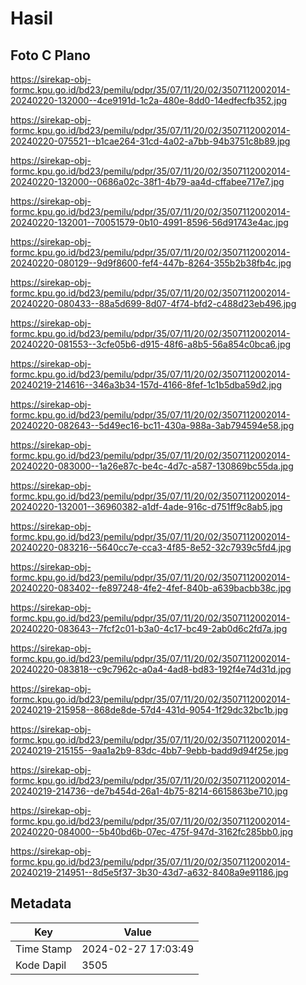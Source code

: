 # Hasil

## Foto C Plano

https://sirekap-obj-formc.kpu.go.id/bd23/pemilu/pdpr/35/07/11/20/02/3507112002014-20240220-132000--4ce9191d-1c2a-480e-8dd0-14edfecfb352.jpg

https://sirekap-obj-formc.kpu.go.id/bd23/pemilu/pdpr/35/07/11/20/02/3507112002014-20240220-075521--b1cae264-31cd-4a02-a7bb-94b3751c8b89.jpg

https://sirekap-obj-formc.kpu.go.id/bd23/pemilu/pdpr/35/07/11/20/02/3507112002014-20240220-132000--0686a02c-38f1-4b79-aa4d-cffabee717e7.jpg

https://sirekap-obj-formc.kpu.go.id/bd23/pemilu/pdpr/35/07/11/20/02/3507112002014-20240220-132001--70051579-0b10-4991-8596-56d91743e4ac.jpg

https://sirekap-obj-formc.kpu.go.id/bd23/pemilu/pdpr/35/07/11/20/02/3507112002014-20240220-080129--9d9f8600-fef4-447b-8264-355b2b38fb4c.jpg

https://sirekap-obj-formc.kpu.go.id/bd23/pemilu/pdpr/35/07/11/20/02/3507112002014-20240220-080433--88a5d699-8d07-4f74-bfd2-c488d23eb496.jpg

https://sirekap-obj-formc.kpu.go.id/bd23/pemilu/pdpr/35/07/11/20/02/3507112002014-20240220-081553--3cfe05b6-d915-48f6-a8b5-56a854c0bca6.jpg

https://sirekap-obj-formc.kpu.go.id/bd23/pemilu/pdpr/35/07/11/20/02/3507112002014-20240219-214616--346a3b34-157d-4166-8fef-1c1b5dba59d2.jpg

https://sirekap-obj-formc.kpu.go.id/bd23/pemilu/pdpr/35/07/11/20/02/3507112002014-20240220-082643--5d49ec16-bc11-430a-988a-3ab794594e58.jpg

https://sirekap-obj-formc.kpu.go.id/bd23/pemilu/pdpr/35/07/11/20/02/3507112002014-20240220-083000--1a26e87c-be4c-4d7c-a587-130869bc55da.jpg

https://sirekap-obj-formc.kpu.go.id/bd23/pemilu/pdpr/35/07/11/20/02/3507112002014-20240220-132001--36960382-a1df-4ade-916c-d751ff9c8ab5.jpg

https://sirekap-obj-formc.kpu.go.id/bd23/pemilu/pdpr/35/07/11/20/02/3507112002014-20240220-083216--5640cc7e-cca3-4f85-8e52-32c7939c5fd4.jpg

https://sirekap-obj-formc.kpu.go.id/bd23/pemilu/pdpr/35/07/11/20/02/3507112002014-20240220-083402--fe897248-4fe2-4fef-840b-a639bacbb38c.jpg

https://sirekap-obj-formc.kpu.go.id/bd23/pemilu/pdpr/35/07/11/20/02/3507112002014-20240220-083643--7fcf2c01-b3a0-4c17-bc49-2ab0d6c2fd7a.jpg

https://sirekap-obj-formc.kpu.go.id/bd23/pemilu/pdpr/35/07/11/20/02/3507112002014-20240220-083818--c9c7962c-a0a4-4ad8-bd83-192f4e74d31d.jpg

https://sirekap-obj-formc.kpu.go.id/bd23/pemilu/pdpr/35/07/11/20/02/3507112002014-20240219-215958--868de8de-57d4-431d-9054-1f29dc32bc1b.jpg

https://sirekap-obj-formc.kpu.go.id/bd23/pemilu/pdpr/35/07/11/20/02/3507112002014-20240219-215155--9aa1a2b9-83dc-4bb7-9ebb-badd9d94f25e.jpg

https://sirekap-obj-formc.kpu.go.id/bd23/pemilu/pdpr/35/07/11/20/02/3507112002014-20240219-214736--de7b454d-26a1-4b75-8214-6615863be710.jpg

https://sirekap-obj-formc.kpu.go.id/bd23/pemilu/pdpr/35/07/11/20/02/3507112002014-20240220-084000--5b40bd6b-07ec-475f-947d-3162fc285bb0.jpg

https://sirekap-obj-formc.kpu.go.id/bd23/pemilu/pdpr/35/07/11/20/02/3507112002014-20240219-214951--8d5e5f37-3b30-43d7-a632-8408a9e91186.jpg


## Metadata

| Key        | Value               |
| ---------- | ------------------- |
| Time Stamp | 2024-02-27 17:03:49 |
| Kode Dapil | 3505                |



